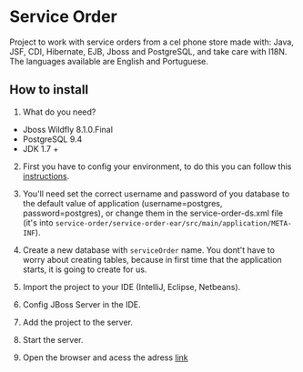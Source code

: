 # Service Order
Project to work with service orders from a cel phone store made with: Java, JSF, CDI, Hibernate, EJB, Jboss and PostgreSQL, and take care with I18N. The languages available are English and Portuguese.

## How to install

1. What do you need?
 - Jboss Wildfly 8.1.0.Final
 - PostgreSQL 9.4
 - JDK 1.7 +

2. First you have to config your environment, to do this you can follow this [instructions](https://github.com/CodeShareEducation/java-service-order/blob/master/how-to-config-data-source-wildfly.md).

3. You'll need set the correct username and password of you database to the default value of application (username=postgres, password=postgres), or change them in the service-order-ds.xml file (it's into `service-order/service-order-ear/src/main/application/META-INF`).

4. Create a new database with `serviceOrder` name. You dont't have to worry about creating tables, because in first time that the application starts, it is going to create for us.

5. Import the project to your IDE (IntelliJ, Eclipse, Netbeans).

6. Config JBoss Server in the IDE.

7. Add the project to the server.

8. Start the server.

9. Open the browser and acess the adress [link](http://localhost:8080/service-order-web/)
